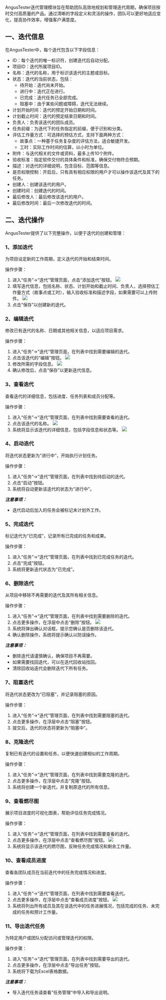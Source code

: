 [//]: # (迭代管理)

[//]: # (=====)

AngusTester迭代管理模块旨在帮助团队高效地规划和管理迭代周期，确保项目按时交付高质量的产品。通过清晰的字段定义和灵活的操作，团队可以更好地适应变化，提高协作效率，增强客户满意度。

## 一、迭代信息

在AngusTester中，每个迭代包含以下字段信息：

- ID：每个迭代的唯一标识符，创建迭代后自动分配。
- 项目ID：迭代所属项目ID。
- 名称：迭代的名称，用于标识该迭代的主题或目标。
- 状态：迭代的当前状态，包括：
    - 待开始：迭代尚未开始。
    - 进行中：迭代正在进行。
    - 已完成：迭代任务已全部完成。
    - 阻塞中：由于某些问题或障碍，迭代无法继续。
- 计划开始时间：迭代的预定开始日期和时间。
- 计划截止时间：迭代的预定结束日期和时间。
- 负责人：负责该迭代的团队成员。
- 任务前缀：为迭代下的任务指定的前缀，便于识别和分类。
- 评估工作量方式：可选择的预估方式，支持下面两种方式：
    - 故事点：一种基于任务复杂度的评估方法，适合敏捷开发。
    - 工时：实际工作时间的估算，以小时为单位。
- 附件：与迭代相关的文件或资料，最多上传10个附件。
- 验收标准：指定软件交付的具体条件和标准，确保交付物符合预期。
- 描述：对迭代的详细说明，包含目标、范围等信息。
- 是否权限控制：开启后，只有具有相应权限的用户才可以操作该迭代及其下的任务。
- 创建人：创建该迭代的用户。
- 创建时间：创建迭代的时间。
- 最后修改人：最后修改该迭代的用户。
- 最后修改时间：最后一次修改迭代的时间。

## 二、迭代操作

AngusTester提供了以下完整操作，以便于迭代的创建和管理：

### 1、添加迭代

为项目设定新的工作周期，定义迭代的开始和结束时间。

操作步骤：

1. 进入“任务”->“迭代”管理页面，点击“添加迭代”按钮。
   ![](https://bj-c1-prod-files.xcan.cloud/storage/pubapi/v1/file/sprint-add.png?fid=251751339858591844&fpt=HerzBb6H2ypgoiCR5fEsD5QAqCs3BTrBLWfk9oG7)
2. 填写迭代信息，包括名称、状态、计划开始和截止时间、负责人，选择预估工作量方式（故事点或工时），输入验收标准和描述字段，如果需要可以上传附件。
   ![](https://bj-c1-prod-files.xcan.cloud/storage/pubapi/v1/file/sprint-add-view.png?fid=251751339858591828&fpt=wtedd6pRjOlzuusXRRBiJNSfreQwGXJeHULO0rlj)
3. 点击“保存”以创建新的迭代。

### 2、编辑迭代

修改已有迭代的名称、日期或其他相关信息，以适应项目需求。

操作步骤：

1. 进入“任务”->“迭代”管理页面，在列表中找到需要编辑的迭代。
2. 点击该迭代的“编辑”按钮。
   ![](https://bj-c1-prod-files.xcan.cloud/storage/pubapi/v1/file/sprint-edit.png?fid=251751339858591838&fpt=nsajR5652ScDnkYAHyKAWIjPb8MXXpqNYashgkvc)
3. 修改所需的字段信息。
   ![](https://bj-c1-prod-files.xcan.cloud/storage/pubapi/v1/file/sprint-edit-view.png?fid=251751339858591840&fpt=Tg6grOOozpua92Pi4iDxRFdiEDVVYYyy4gCNL6yz)
4. 确认修改后，点击“保存”以更新迭代信息。

### 3、查看迭代

查看迭代的详细信息，包括进度、任务列表和成员分配等。

操作步骤：

1. 进入“任务”->“迭代”管理页面，在列表中找到需要查看的迭代。
2. 点击该迭代的名称。
   ![](https://bj-c1-prod-files.xcan.cloud/storage/pubapi/v1/file/sprint-view.png?fid=251751339858591830&fpt=ZGfEvwXmL2kQd2dYCPgc5HfgL4wcsgFaNMg0720F)
3. 系统将显示该迭代的详细信息，包括字段信息和状态等。
   ![](https://bj-c1-prod-files.xcan.cloud/storage/pubapi/v1/file/sprint-view-view.png?fid=251751339858591832&fpt=bBHSqTSGe3fXmUo4uUZOs0gVVtgMOG1AAw8TX86q)

### 4、启动迭代

将迭代状态更新为“进行中”，开始执行计划任务。

操作步骤：

1. 进入“任务”->“迭代”管理页面，在列表中找到待启动的迭代。
2. 点击“启动”按钮。
3. 系统将自动更新该迭代的状态为“进行中”。

***注意事项：***

- 迭代启动后加入的任务会被标记未计划外工作。

### 5、完成迭代

标记迭代为“已完成”，记录所有已完成的任务和成果。

操作步骤：

1. 进入“任务”->“迭代”管理页面，在列表中找到已完成任务的迭代。
2. 点击“完成”按钮。
3. 系统将更新迭代状态为“已完成”。

### 6、删除迭代

从项目中移除不再需要的迭代及其所有相关信息。

操作步骤：

1. 进入“任务”->“迭代”管理页面，在列表中找到需要删除的迭代。
2. 点击更多操作，在浮层中点击“删除”按钮。
   ![](https://bj-c1-prod-files.xcan.cloud/storage/pubapi/v1/file/sprint-delete.png?fid=251751339858591842&fpt=wfDuTP1gUFsUdMOp7GSgFDBO9YFM4PGF8isOBFAy)
3. 系统将弹出确认对话框，提示您确认是否删除该迭代。
4. 确认删除操作，系统将提示确认以防误操作。

***注意事项：***

- 删除迭代请谨慎确认，确保项目不再需要。 
- 如果需要找回迭代，可以在迭代回收站找回。 
- 清除回收站迭代会删除迭代下所有任务。

### 7、阻塞迭代

将迭代状态更改为“已阻塞”，并记录阻塞的原因。

操作步骤：

1. 进入“任务”->“迭代”管理页面，在列表中找到需要阻塞的迭代。
2. 点击更多操作，在浮层中点击“阻塞”按钮。
3. 提交后，迭代的状态将更新为“阻塞中”。

### 8、克隆迭代

复制已有迭代的设置和任务，以便快速创建相似的工作周期。

操作步骤：

1. 进入“任务”->“迭代”管理页面，在列表中找到需要克隆的迭代。
2. 点击更多操作，在浮层中点击“克隆”按钮。
3. 系统将创建一个新迭代，并复制原迭代的所有信息。

### 9、查看燃尽图

展示项目进度的可视化图表，帮助评估任务完成情况。

操作步骤：

1. 进入“任务”->“迭代”管理页面，在列表中找到需要查看的迭代。
2. 点击更多操作，在浮层中点击“查看燃尽图”按钮。
   ![](https://bj-c1-prod-files.xcan.cloud/storage/pubapi/v1/file/sprint-ranjin-chart.png?fid=251751339858591834&fpt=8xrOIoHsZjdwEtjXAgzOyYfEPIKyBucwktR427hL)
3. 系统将显示该迭代的燃尽图，反映任务完成情况和剩余工作量。

### 10、查看成员进度

查看各团队成员在当前迭代中的任务完成情况和进度。

操作步骤：

1. 进入“任务”->“迭代”管理页面，在列表中找到需要查看迭代。
2. 点击更多操作，在浮层中点击“查看成员进度”按钮。
   ![](https://bj-c1-prod-files.xcan.cloud/storage/pubapi/v1/file/sprint-member-progress.png?fid=251751339858591836&fpt=fTZ6SRF3owV2Zz8YpYRMDazgbF7unp0UghipAO9L)
3. 系统将列出所有成员及其在该迭代中的任务进展情况，包括完成的任务、未完成的任务和预计工作量。

### 11、导出迭代任务

为特定用户或团队分配访问或管理迭代的权限。

操作步骤：

1. 进入“任务”->“迭代”管理页面，在列表中找到需要导出的迭代。
2. 点击更多操作，在浮层中点击“导出任务”按钮。
3. 系统将下载为Excel表格数据。

***注意事项：***

- 导入迭代任务请查看”任务管理“中导入和导出说明。
